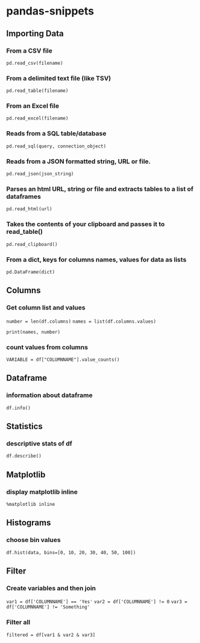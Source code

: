 # pandas-snippets

## Importing Data
### From a CSV file
`pd.read_csv(filename)`

### From a delimited text file (like TSV)
`pd.read_table(filename)`

### From an Excel file
`pd.read_excel(filename)`

### Reads from a SQL table/database
`pd.read_sql(query, connection_object)`

### Reads from a JSON formatted string, URL or file.
`pd.read_json(json_string)`

### Parses an html URL, string or file and extracts tables to a list of dataframes
`pd.read_html(url)`

### Takes the contents of your clipboard and passes it to read_table()
`pd.read_clipboard()`

### From a dict, keys for columns names, values for data as lists
`pd.DataFrame(dict)`


## Columns 

### Get column list and values

`number = len(df.columns)`
`names = list(df.columns.values)`

`print(names, number)`

### count values from columns

`VARIABLE = df["COLUMNNAME"].value_counts()`

## Dataframe
### information about dataframe
`df.info()`

## Statistics
### descriptive stats of df
`df.describe()`

## Matplotlib
### display matplotlib inline
`%matplotlib inline`

## Histograms
### choose bin values
`df.hist(data, bins=[0, 10, 20, 30, 40, 50, 100])`

## Filter

### Create variables and then join

`var1 = df['COLUMNNAME'] == 'Yes'`
`var2 = df['COLUMNNAME'] != 0`
`var3 = df['COLUMNNAME'] != 'Something' `

### Filter all
`filtered = df[var1 & var2 & var3]`

